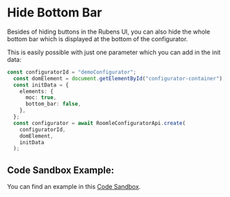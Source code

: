 # Hide Bottom Bar

Besides of hiding buttons in the Rubens UI, you can also hide the whole bottom bar which is displayed at the bottom of the configurator.

This is easily possible with just one parameter which you can add in the init data:

```typescript
const configuratorId = "demoConfigurator";
  const domElement = document.getElementById("configurator-container");
  const initData = {
    elements: {
      moc: true,
      bottom_bar: false,
    },
  };
  const configurator = await RoomleConfiguratorApi.create(
    configuratorId,
    domElement,
    initData
  );
```

## Code Sandbox Example:

You can find an example in this [Code Sandbox](https://codesandbox.io/p/sandbox/hide-bottom-bar-forked-jqtsw6).
